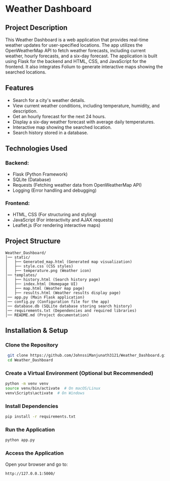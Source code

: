 # Weather Dashboard

## Project Description
This Weather Dashboard is a web application that provides real-time weather updates for user-specified locations. The app utilizes the OpenWeatherMap API to fetch weather forecasts, including current weather, hourly forecasts, and a six-day forecast. The application is built using Flask for the backend and HTML, CSS, and JavaScript for the frontend. It also integrates Folium to generate interactive maps showing the searched locations.

## Features
- Search for a city's weather details.
- View current weather conditions, including temperature, humidity, and description.
- Get an hourly forecast for the next 24 hours.
- Display a six-day weather forecast with average daily temperatures.
- Interactive map showing the searched location.
- Search history stored in a database.

## Technologies Used
### Backend:
- Flask (Python Framework)
- SQLite (Database)
- Requests (Fetching weather data from OpenWeatherMap API)
- Logging (Error handling and debugging)

### Frontend:
- HTML, CSS (For structuring and styling)
- JavaScript (For interactivity and AJAX requests)
- Leaflet.js (For rendering interactive maps)

## Project Structure
```
Weather_Dashboard/
│── static/
│   ├── Generated_map.html (Generated map visualization)
│   ├── style.css (CSS styles)
│   ├── temperature.png (Weather icon)
│── templates/
│   ├── history.html (Search history page)
│   ├── index.html (Homepage UI)
│   ├── map.html (Weather map page)
│   ├── results.html (Weather results display page)
│── app.py (Main Flask application)
│── config.py (Configuration file for the app)
│── database.db (SQLite database storing search history)
│── requirements.txt (Dependencies and required libraries)
│── README.md (Project documentation)
```

## Installation & Setup
### Clone the Repository
```sh
 git clone https://github.com/JohnssiManjunath3121/Weather_Dashboard.git   
 cd Weather_Dashboard
```

### Create a Virtual Environment (Optional but Recommended)
```sh
python -m venv venv
source venv/bin/activate  # On macOS/Linux
venv\Scripts\activate  # On Windows
```

### Install Dependencies
```sh
pip install -r requirements.txt
```

### Run the Application
```sh
python app.py
```

### Access the Application
Open your browser and go to:
```
http://127.0.0.1:5000/
```



